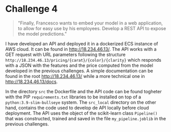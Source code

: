# Challenge 4

> "Finally, Francesco wants to embed your model in a web application, to allow for easy use by his employees. Develop a REST API to expose the model predictions."

I have developed an API and deployed it in a dockerized ECS instance of AWS cloud. It can be found in <http://18.234.46.13/>. The API works with a GET request with URL parameters following the structure `http://18.234.46.13/pricing/{carat}/{color}/{clarity}` which responds with a JSON with the features and the price computed from the model developed in the previous challenges. A simple documentation can be found in the root <http://18.234.46.13/> while a more technical one in <http://18.234.46.13/docs>.

In the directory `src` the Dockerfile and the API code can be found togheter with the PIP `requirements.txt` libraries to be installed on top of a `python:3.9-slim-bullseye` system. The `src_local` directory on the other hand, contains the code used to develop de API locally before cloud deployment. The API uses the object of the scikit-learn class `Pipeline()` that was constructed, trained and saved in the file `my_pipeline.joblib` in the previous challenges.